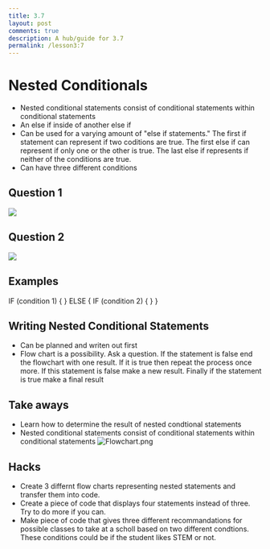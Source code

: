 ```yaml
---
title: 3.7
layout: post
comments: true
description: A hub/guide for 3.7
permalink: /lesson3:7
---
```

# Nested Conditionals
- Nested conditional statements consist of conditional statements within conditional statements
- An else if inside of another else if
- Can be used for a varying amount of "else if statements." The first if statement can represent if two coditions are true. The first else if can represent if only one or the other is true. The last else if represents if neither of the conditions are true.
- Can have three different conditions

## Question 1
![]({{site.baseurl}}/images/question1.png)

## Question 2
![]({{site.baseurl}}/images/question2.png)

## Examples
IF (condition 1)
{
    <first block of statments>
}
ELSE
{
    IF (condition 2)
    {
    <second block of statements>
    }
}
## Writing Nested Conditional Statements
- Can be planned and writen out first
- Flow chart is a possibility. Ask a question. If the statement is false end the flowchart with one result. If it is true then repeat the process once more. If this statement is false make a new result. Finally if the statement is true make a final result
## Take aways
- Learn how to determine the result of nested condtional statements
- Nested conditional statements consist of conditional statements within conditional statements
![Flowchart.png]({{site.baseurl}}/images/Flowchart.png)
## Hacks
- Create 3 differnt flow charts representing nested statements and transfer them into code.
- Create a piece of code that displays four statements instead of three. Try to do more if you can.
- Make piece of code that gives three different recommandations for possible classes to take at a scholl based on two different condtions. These conditions could be if the student likes STEM or not.